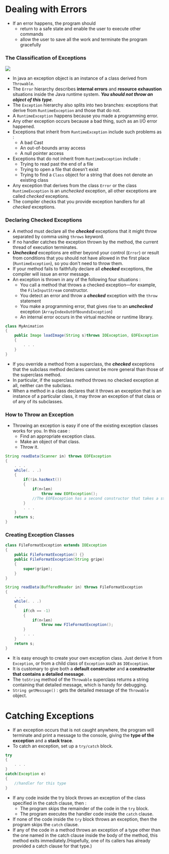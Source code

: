# Dealing with Errors
- If an error happens, the program should
	- return to a safe state and enable the user to execute other commands
	- allow the user to save all the work and terminate the program gracefully

### The Classification of Exceptions

![](Pasted_image_20230812121456.png)

- In java an exception object is an instance of a class derived from `Throwable`.
- The `Error` hierarchy describes **internal errors** and **resource exhaustion** situations inside the Java runtime system. ***You should not throw an object of this type***.
- The `Exception` hierarchy also splits into two branches: exceptions that derive from `RuntimeException` and those that do not.
- A `RuntimeException` happens because you made a programming error.
- Any other exception occurs because a bad thing, such as an I/O error happened.
- Exceptions that inherit from `RuntimeException` include such problems as :
	- A bad Cast
	- An out-of-bounds array access
	- A null pointer access
- Exceptions that do not inherit from `RuntimeException` include :
	- Trying to read past the end of a file
	- Trying to open a file that doesn’t exist
	- Trying to find a `Class` object for a string that does not denote an existing class
- Any exception that derives from the class `Error` or the class `RuntimeException` is an *unchecked* exception, all other exceptions are called *checked* exceptions.
- The compiler checks that you provide exception handlers for all *checked* exceptions.

### Declaring Checked Exceptions
- A method must declare all the ***checked*** exceptions that it might throw separated by comma using `throws` keyword.
- If no handler catches the exception thrown by the method, the current thread of execution terminates.
- ***Unchecked*** exceptions are either beyond your control (`Error`) or result from conditions that you should not have allowed in the first place (`RuntimeException`), so you don't need to throw them.
- If your method fails to faithfully declare all ***checked*** exceptions, the compiler will issue an error message.
- An exception is thrown in any of the following four situations :
	- You call a method that throws a checked exception—for example, the `FileInputStream` constructor.
	- You detect an error and throw a ***checked*** exception with the `throw` statement
	- You make a programming error, that gives rise to an ***unchecked*** exception (`ArrayIndexOutOfBoundsException`)
	- An internal error occurs in the virtual machine or runtime library.
```Java
class MyAnimation
{
	public Image loadImage(String s)throws IOException, EOFException
	{
		. . .
	}
}
```
- If you override a method from a superclass, the ***checked*** exceptions that the subclass method declares cannot be more general than those of the superclass method.
- In particular, if the superclass method throws no checked exception at all, neither can the subclass.
- When a method in a class declares that it throws an exception that is an instance of a particular class, it may throw an exception of that class or of any of its subclasses.

### How to Throw an Exception
- Throwing an exception is easy if one of the existing exception classes works for you. In this case :
	- Find an appropriate exception class.
	- Make an object of that class.
	- Throw it.
```Java
String readData(Scanner in) throws EOFException
{
	. . .
	while(. . .)
	{
		if(!in.hasNext())
		{
			if(n<len)
				throw new EOFException();
			//The EOFException has a second constructor that takes a string argument.
		}
		. . .
	}
	return s;
}
```

### Creating Exception Classes
```Java
class FileFormatException extends IOException
{
	public FileFormatException() {}
	public FileFormatException(String gripe)
	{
		super(gripe);
	}
}

String readData(BufferedReader in) throws FileFormatException
{
	. . .
	while(. . .)
	{
		if(ch == -1)
		{
			if(n<len)
				throw new FIleFormatException();
		}
		. . .
	}
	return s;
}
```
- It is easy enough to create your own exception class. Just derive it from `Exception`, or from a child class of `Exception` such as `IOException`.
- It is customary to give both a **default constructor** and **a constructor that contains a detailed message**.
- The `toString` method of the `Throwable` superclass returns a string containing that detailed message, which is handy for debugging.
- `String getMessage()` : gets the detailed message of the `Throwable` object.

# Catching Exceptions
- If an exception occurs that is not caught anywhere, the program will terminate and print a message to the console, giving the **type of the exception** and a **stack trace**.
- To catch an exception, set up a `try/catch` block.
```Java
try
{
	. . .
}
catch(Exception e)
{
	//handler for this type
}
```
- If any code inside the try block throws an exception of the class specified in the catch clause, then :
	- The program skips the remainder of the code in the `try` block.
	- The program executes the handler code inside the `catch` clause.
- If none of the code inside the `try` block throws an exception, then the program skips the `catch` clause.
- If any of the code in a method throws an exception of a type other than the one named in the catch clause inside the body of the method, this method exits immediately.(Hopefully, one of its callers has already provided a catch clause for that type.)